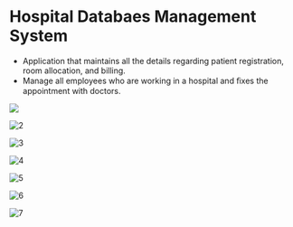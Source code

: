 # Hospital Databaes Management System

- Application that maintains all the details regarding patient registration, room allocation, and billing.
- Manage all employees who are working in a hospital and ﬁxes the appointment with doctors. 

<imge src="https://drive.google.com/file/d/1dBrxRlZSmI6krI1J_sBJ_Mx0jZu11FnO/view?usp=sharing">
  
<img src="![1](https://user-images.githubusercontent.com/48655681/134819778-c7a099f8-04f7-4176-85fa-ec52079037d4.jpeg)">
  
![2](https://user-images.githubusercontent.com/48655681/134819783-311bc0f1-a24e-4e58-808d-4c36b9affe4f.jpeg)
  
![3](https://user-images.githubusercontent.com/48655681/134819785-717fb940-63f2-4ee3-85b5-c258e7763b33.jpeg)
  
![4](https://user-images.githubusercontent.com/48655681/134819787-206441f2-d146-4af1-9510-c3de12b26409.jpeg)
  
![5](https://user-images.githubusercontent.com/48655681/134819841-38f22ef5-6a57-455c-83bb-dc19e8d7c9d9.jpeg)

![6](https://user-images.githubusercontent.com/48655681/134819791-3c2b35e3-8ead-46e0-aa12-687b8ac994a6.jpeg)
  
![7](https://user-images.githubusercontent.com/48655681/134819796-ebf84608-4786-4036-bd2c-6364f0ffbda9.jpeg)


  
